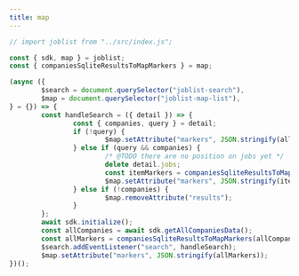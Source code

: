 ```yaml
---
title: map
---
```


```js
// import joblist from "../src/index.js";
```

```js
const { sdk, map } = joblist;
const { companiesSqliteResultsToMapMarkers } = map;
```

```js
(async ({
		$search = document.querySelector("joblist-search"),
		$map = document.querySelector("joblist-map-list"),
} = {}) => {
		const handleSearch = ({ detail }) => {
				const { companies, query } = detail;
				if (!query) {
						$map.setAttribute("markers", JSON.stringify(allMarkers));
				} else if (query && companies) {
						/* @TODO there are no position on jobs yet */
						delete detail.jobs;
						const itemMarkers = companiesSqliteResultsToMapMarkers(companies);
						$map.setAttribute("markers", JSON.stringify(itemMarkers));
				} else if (!companies) {
						$map.removeAttribute("results");
				}
		};
		await sdk.initialize();
		const allCompanies = await sdk.getAllCompaniesData();
		const allMarkers = companiesSqliteResultsToMapMarkers(allCompanies);
		$search.addEventListener("search", handleSearch);
		$map.setAttribute("markers", JSON.stringify(allMarkers));
})();
```

<joblist-search></joblist-search>
<joblist-map-list latitude="" longitude="" zoom="3" origin="https://profiles.joblist.today/companies"></joblist-map-list>
